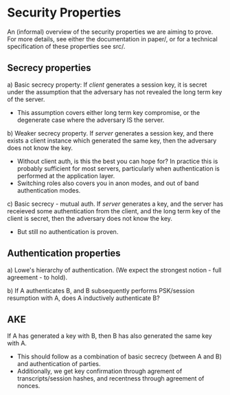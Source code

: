 Security Properties
===================

An (informal) overview of the security properties we are aiming to prove. For
more details, see either the documentation in paper/, or for a technical
specification of these properties see src/.

Secrecy properties
------------------

a) Basic secrecy property: If *client* generates a session key, it is secret
   under the assumption that the adversary has not revealed the long term key
   of the server.
 - This assumption covers either long term key compromise, or the degenerate
   case where the adversary IS the server.

b) Weaker secrecy property. If *server* generates a session key, and there
   exists a client instance which generated the same key, then the adversary
   does not know the key.
 - Without client auth, is this the best you can hope for? In practice this is
   probably sufficient for most servers, particularly when authentication is
   performed at the application layer.
 - Switching roles also covers you in anon modes, and out of band
   authentication modes.

c) Basic secrecy - mutual auth. If *server* generates a key, and the server
   has receieved some authentication from the client, and the long term key of
   the client is secret, then the adversary does not know the key.
 - But still no authentication is proven.

Authentication properties
-------------------------

a) Lowe's hierarchy of authentication. (We expect the strongest notion - full
   agreement - to hold).

b) If A authenticates B, and B subsequently performs PSK/session resumption
   with A, does A inductively authenticate B?

AKE
---

If A has generated a key with B, then B has also generated the same key with
A.
 - This should follow as a combination of basic secrecy (between A and B) and
   authentication of parties.
 - Additionally, we get key confirmation through agrement of
   transcripts/session hashes, and recentness through agreement of nonces.